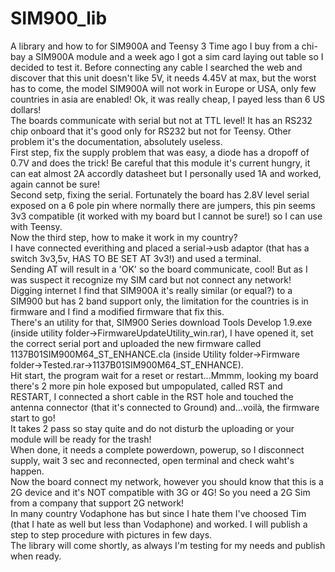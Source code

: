 # SIM900_lib
A library and how to for SIM900A and Teensy 3
Time ago I buy from a chi-bay a SIM900A module and a week ago I got a sim card laying out table so I decided to test it.
Before connecting any cable I searched the web and discover that this unit doesn't like 5V, it needs 4.45V at max, but the worst has to come, the model SIM900A will not work in Europe or USA, only few countries in asia are enabled!
Ok, it was really cheap, I payed less than 6 US dollars!<br>
The boards communicate with serial but not at TTL level! It has an RS232 chip onboard that it's good only for RS232 but not for Teensy.
Other problem it's the documentation, absolutely useless.<br>
First step, fix the supply problem that was easy, a diode has a dropoff of 0.7V and does the trick! Be careful that this module it's current hungry, it can eat almost 2A accordly datasheet but I personally used 1A and worked, again cannot be sure!<br>
Second setp, fixing the serial. Fortunately the board has 2.8V level serial exposed on a 6 pole pin where normally there are jumpers, this pin seems 3v3 compatible (it worked with my board but I cannot be sure!) so I can use with Teensy.<br>
Now the third step, how to make it work in my country?<br>
I have connected everithing and placed a serial->usb adaptor (that has a switch 3v3,5v, HAS TO BE SET AT 3v3!) and used a terminal.<br>
Sending AT will result in a 'OK' so the board communicate, cool! But as I was suspect it recognize my SIM card but not connect any network!<br>
Digging internet I find that SIM900A it's really similar (or equal?) to a SIM900 but has 2 band support only, the limitation for the countries is in firmware and I find a modified firmware that fix this.<br>
There's an utility for that, SIM900 Series download Tools Develop 1.9.exe (inside utility folder->FirmwareUpdateUtility_win.rar), I have opened it, set the correct serial port and uploaded the new firmware called 1137B01SIM900M64_ST_ENHANCE.cla (inside Utility folder->Firmware folder->Tested.rar->1137B01SIM900M64_ST_ENHANCE).<br>
Hit start, the program wait for a reset or restart...Mmmm, looking my board there's 2 more pin hole exposed but umpopulated, called RST and RESTART, I connected a short cable in the RST hole and touched the antenna connector (that it's connected to Ground) and...voilà, the firmware start to go!<br>
It takes 2 pass so stay quite and do not disturb the uploading or your module will be ready for the trash!<br>
When done, it needs a complete powerdown, powerup, so I disconnect supply, wait 3 sec and reconnected, open terminal and check waht's happen.<br>
Now the board connect my network, however you should know that this is a 2G device and it's NOT compatible with 3G or 4G! So you need a 2G Sim from a company that support 2G network!<br>
In many country Vodaphone has but since I hate them I've choosed Tim (that I hate as well but less than Vodaphone) and worked.
I will publish a step to step procedure with pictures in few days.<br>
The library will come shortly, as always I'm testing for my needs and publish when ready.
